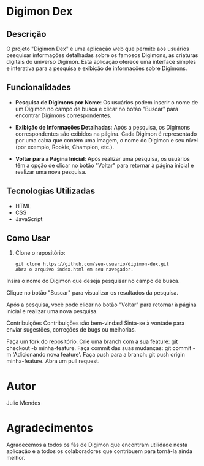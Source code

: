 # Digimon Dex

## Descrição

O projeto "Digimon Dex" é uma aplicação web que permite aos usuários pesquisar informações detalhadas sobre os famosos Digimons, as criaturas digitais do universo Digimon. Esta aplicação oferece uma interface simples e interativa para a pesquisa e exibição de informações sobre Digimons.

## Funcionalidades

- **Pesquisa de Digimons por Nome**: Os usuários podem inserir o nome de um Digimon no campo de busca e clicar no botão "Buscar" para encontrar Digimons correspondentes.

- **Exibição de Informações Detalhadas**: Após a pesquisa, os Digimons correspondentes são exibidos na página. Cada Digimon é representado por uma caixa que contém uma imagem, o nome do Digimon e seu nível (por exemplo, Rookie, Champion, etc.).

- **Voltar para a Página Inicial**: Após realizar uma pesquisa, os usuários têm a opção de clicar no botão "Voltar" para retornar à página inicial e realizar uma nova pesquisa.

## Tecnologias Utilizadas

- HTML
- CSS
- JavaScript

## Como Usar

1. Clone o repositório:

   ```shell
   git clone https://github.com/seu-usuario/digimon-dex.git
   Abra o arquivo index.html em seu navegador.
   ```

Insira o nome do Digimon que deseja pesquisar no campo de busca.

Clique no botão "Buscar" para visualizar os resultados da pesquisa.

Após a pesquisa, você pode clicar no botão "Voltar" para retornar à página inicial e realizar uma nova pesquisa.

Contribuições
Contribuições são bem-vindas! Sinta-se à vontade para enviar sugestões, correções de bugs ou melhorias.

Faça um fork do repositório.
Crie uma branch com a sua feature: git checkout -b minha-feature.
Faça commit das suas mudanças: git commit -m 'Adicionando nova feature'.
Faça push para a branch: git push origin minha-feature.
Abra um pull request.

# Autor

Julio Mendes

# Agradecimentos

Agradecemos a todos os fãs de Digimon que encontram utilidade nesta aplicação e a todos os colaboradores que contribuem para torná-la ainda melhor.
